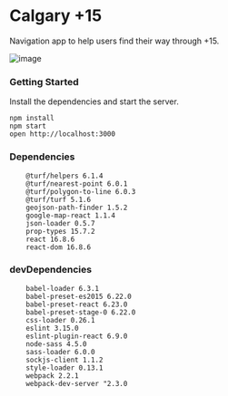 # Calgary +15

Navigation app to help users find their way through +15.

![image]()

### Getting Started

Install the dependencies and start the server.

```
npm install
npm start
open http://localhost:3000
```
### Dependencies
``` @turf/explode 5.1.5
    @turf/helpers 6.1.4
    @turf/nearest-point 6.0.1
    @turf/polygon-to-line 6.0.3
    @turf/turf 5.1.6
    geojson-path-finder 1.5.2
    google-map-react 1.1.4
    json-loader 0.5.7
    prop-types 15.7.2
    react 16.8.6
    react-dom 16.8.6
```

### devDependencies
``` babel-core 6.23.1
    babel-loader 6.3.1
    babel-preset-es2015 6.22.0
    babel-preset-react 6.23.0
    babel-preset-stage-0 6.22.0
    css-loader 0.26.1
    eslint 3.15.0
    eslint-plugin-react 6.9.0
    node-sass 4.5.0
    sass-loader 6.0.0
    sockjs-client 1.1.2
    style-loader 0.13.1
    webpack 2.2.1
    webpack-dev-server "2.3.0
```
